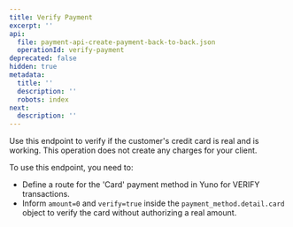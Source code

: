 ```yaml
---
title: Verify Payment
excerpt: ''
api:
  file: payment-api-create-payment-back-to-back.json
  operationId: verify-payment
deprecated: false
hidden: true
metadata:
  title: ''
  description: ''
  robots: index
next:
  description: ''
---
```

Use this endpoint to verify if the customer's credit card is real and is working. This operation does not create any charges for your client.

To use this endpoint, you need to:

- Define a route for the 'Card' payment method in Yuno for VERIFY transactions. 
- Inform `amount=0` and `verify=true`  inside the `payment_method.detail.card` object to verify the card without authorizing a real amount.
